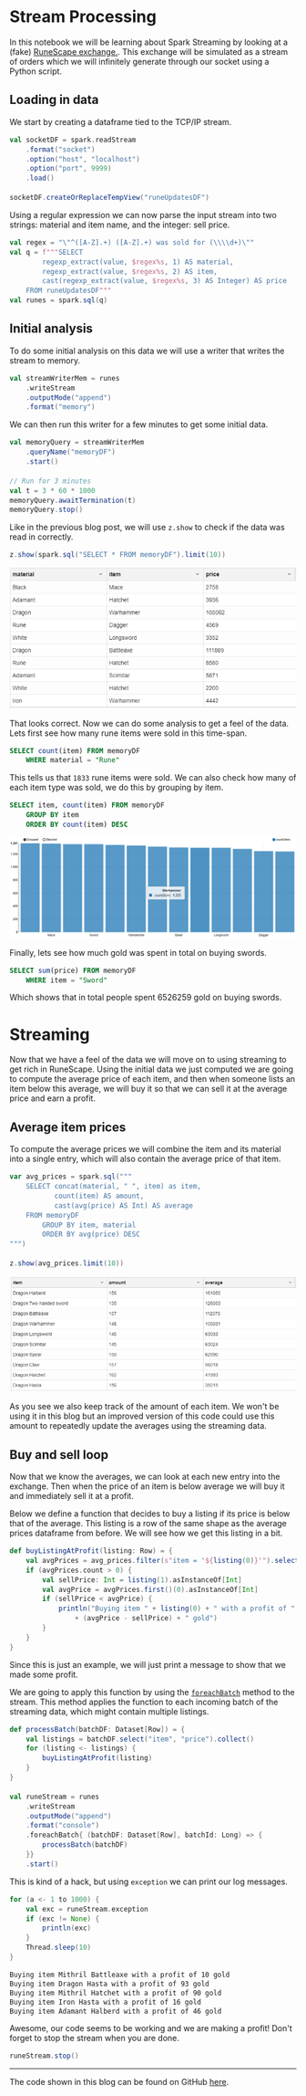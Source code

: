 # Stream Processing

In this notebook we will be learning about Spark Streaming by looking at a (fake) [RuneScape exchange.](https://secure.runescape.com/m=itemdb_rs/).
This exchange will be simulated as a stream of orders which we will infinitely generate through our socket using a Python script.

## Loading in data

We start by creating a dataframe tied to the TCP/IP stream.

```scala
val socketDF = spark.readStream
    .format("socket")
    .option("host", "localhost")
    .option("port", 9999)
    .load()

socketDF.createOrReplaceTempView("runeUpdatesDF")
```

Using a regular expression we can now parse the input stream into two strings: material and item name, and the integer: sell price.

```scala
val regex = "\"^([A-Z].+) ([A-Z].+) was sold for (\\\\d+)\""
val q = f"""SELECT 
        regexp_extract(value, $regex%s, 1) AS material, 
        regexp_extract(value, $regex%s, 2) AS item, 
        cast(regexp_extract(value, $regex%s, 3) AS Integer) AS price 
    FROM runeUpdatesDF"""
val runes = spark.sql(q)
```

## Initial analysis

To do some initial analysis on this data we will use a writer that writes the stream to memory.

```scala
val streamWriterMem = runes
    .writeStream
    .outputMode("append")
    .format("memory")
```

We can then run this writer for a few minutes to get some initial data.

```scala
val memoryQuery = streamWriterMem
    .queryName("memoryDF")
    .start()
    
// Run for 3 minutes
val t = 3 * 60 * 1000
memoryQuery.awaitTermination(t)
memoryQuery.stop()
```

Like in the previous blog post, we will use `z.show` to check if the data was read in correctly.

```scala
z.show(spark.sql("SELECT * FROM memoryDF").limit(10))
```

![Initial data](https://raw.githubusercontent.com/JordyAaldering/Big-Data/master/Assignment05/images/initial-data.png)

That looks correct. Now we can do some analysis to get a feel of the data. Lets first see how many rune items were sold in this time-span.

```sql
SELECT count(item) FROM memoryDF
    WHERE material = "Rune"
```

This tells us that `1833` rune items were sold.
We can also check how many of each item type was sold, we do this by grouping by item.

```sql
SELECT item, count(item) FROM memoryDF
    GROUP BY item
    ORDER BY count(item) DESC
```

![Item sales](https://raw.githubusercontent.com/JordyAaldering/Big-Data/master/Assignment05/images/item-sales.png)

Finally, lets see how much gold was spent in total on buying swords.

```sql
SELECT sum(price) FROM memoryDF
    WHERE item = "Sword"
```

Which shows that in total people spent 6526259 gold on buying swords.

# Streaming

Now that we have a feel of the data we will move on to using streaming to get rich in RuneScape. Using the initial data we just computed we are going to compute the average price of each item, and then when someone lists an item below this average, we will buy it so that we can sell it at the average price and earn a profit.

## Average item prices

To compute the average prices we will combine the item and its material into a single entry, which will also contain the average price of that item.

```scala
var avg_prices = spark.sql("""
    SELECT concat(material, " ", item) as item, 
           count(item) AS amount, 
           cast(avg(price) AS Int) AS average 
    FROM memoryDF
        GROUP BY item, material
        ORDER BY avg(price) DESC
""")

z.show(avg_prices.limit(10))
```

![Average prices](https://raw.githubusercontent.com/JordyAaldering/Big-Data/master/Assignment05/images/avg-prices.png)

As you see we also keep track of the amount of each item. We won't be using it in this blog but an improved version of this code could use this amount to repeatedly update the averages using the streaming data.

## Buy and sell loop

Now that we know the averages, we can look at each new entry into the exchange. Then when the price of an item is below average we will buy it and immediately sell it at a profit.

Below we define a function that decides to buy a listing if its price is below that of the average. This listing is a row of the same shape as the average prices dataframe from before. We will see how we get this listing in a bit.

```scala
def buyListingAtProfit(listing: Row) = {
    val avgPrices = avg_prices.filter(s"item = '${listing(0)}'").select("average")
    if (avgPrices.count > 0) {
        val sellPrice: Int = listing(1).asInstanceOf[Int]
        val avgPrice = avgPrices.first()(0).asInstanceOf[Int]
        if (sellPrice < avgPrice) {
            println("Buying item " + listing(0) + " with a profit of " 
                + (avgPrice - sellPrice) + " gold")
        }
    }
}
```

Since this is just an example, we will just print a message to show that we made some profit.

We are going to apply this function by using the [`foreachBatch`](https://spark.apache.org/docs/latest/structured-streaming-programming-guide.html#foreachbatch) method to the stream.
This method applies the function to each incoming batch of the streaming data, which might contain multiple listings.

```scala
def processBatch(batchDF: Dataset[Row]) = {
    val listings = batchDF.select("item", "price").collect()
    for (listing <- listings) {
        buyListingAtProfit(listing)
    }
}

val runeStream = runes
    .writeStream
    .outputMode("append")
    .format("console")
    .foreachBatch{ (batchDF: Dataset[Row], batchId: Long) => {
        processBatch(batchDF)
    }}
    .start()
```

This is kind of a hack, but using `exception` we can print our log messages.

```scala
for (a <- 1 to 1000) {
    val exc = runeStream.exception
    if (exc != None) {
        println(exc)
    }
    Thread.sleep(10)
}
```

```
Buying item Mithril Battleaxe with a profit of 10 gold
Buying item Dragon Hasta with a profit of 93 gold
Buying item Mithril Hatchet with a profit of 90 gold
Buying item Iron Hasta with a profit of 16 gold
Buying item Adamant Halberd with a profit of 46 gold
```

Awesome, our code seems to be working and we are making a profit!
Don't forget to stop the stream when you are done.

```scala
runeStream.stop()
```

---

The code shown in this blog can be found on GitHub [here](https://github.com/JordyAaldering/Big-Data/tree/master/Assignment05).
